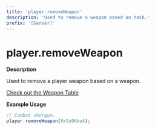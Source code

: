 ```yaml
---
title: 'player.removeWeapon'
description: 'Used to remove a weapon based on hash.'
prefix: '[Server]'
---
```


# player.removeWeapon

**Description**

Used to remove a player weapon based on a weapon.

[Check out the Weapon Table](../articles/tables/weapons.md)

**Example Usage**

```js
// Combat shotgun.
player.removeWeapon(0x5a96ba4);
```
